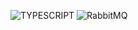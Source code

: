 ![TYPESCRIPT](https://img.shields.io/badge/TypeScript-050505?style=for-the-badge&logo=typescript&logoColor=white)
![RabbitMQ](https://img.shields.io/badge/-RabbitMQ-050505?style=for-the-badge&logo=RabbitMQ&logoColor=white)
